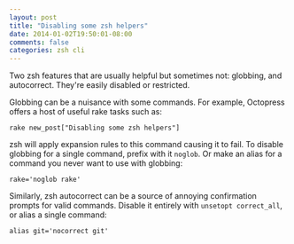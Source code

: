 ```yaml
---
layout: post
title: "Disabling some zsh helpers"
date: 2014-01-02T19:50:01-08:00
comments: false
categories: zsh cli
---
```


Two zsh features that are usually helpful but sometimes not: globbing, and autocorrect.
They're easily disabled or restricted.

Globbing can be a nuisance with some commands. For example, Octopress offers a host
of useful rake tasks such as:

    rake new_post["Disabling some zsh helpers"]

zsh will apply expansion rules to this command causing it to fail. To disable globbing for a single command,
prefix with it `noglob`. Or make an alias for a command you never want to use with globbing:

    rake='noglob rake'

Similarly, zsh autocorrect can be a source of annoying confirmation prompts for valid
commands. Disable it entirely with `unsetopt correct_all`, or alias a single command:

    alias git='nocorrect git'
